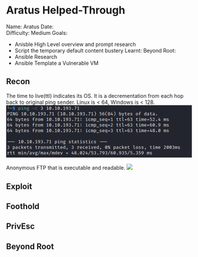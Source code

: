 # Aratus Helped-Through

Name: Aratus
Date:  
Difficulty:  Medium
Goals:  
- Anisble High Level overview and prompt research
- Script the temporary default content bustery
Learnt:
Beyond Root:
- Ansible Research
- Ansible Template a Vulnerable VM 

## Recon

The time to live(ttl) indicates its OS. It is a decrementation from each hop back to original ping sender. Linux is < 64, Windows is < 128.
![ping](Screenshots/ping.png)

Anonymous FTP that is executable and readable.
![](ftpanon.png)

## Exploit

## Foothold

## PrivEsc

## Beyond Root

      
